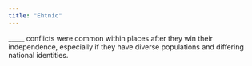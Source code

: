```yaml
---
title: "Ehtnic"
---
```

_____ conflicts were common within places after they win their independence, especially if they have diverse populations and differing national identities.

